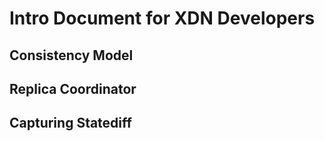 # Intro Document for XDN Developers

## Consistency Model

## Replica Coordinator

## Capturing Statediff


